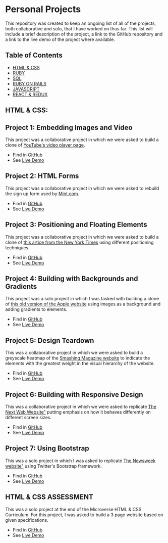 
# Personal Projects
This repository was created to keep an ongoing list of all of the projects, both collaborative and solo, that I have worked on thus far. This list will include a brief description of the project, a link to the GitHub repository and a link to the live demo of the project where available.

## Table of Contents
* [HTML & CSS](#html-&-css)
* [RUBY](#ruby)
* [SQL](#sql)
* [RUBY ON RAILS](#ruby-on-rails)
* [JAVASCRIPT](#javascript)
* [REACT & REDUX](#react-&-redux)

## HTML & CSS:

## Project 1: Embedding Images and Video
This project was a collaborative project in which we were asked to build a clone of <a href ="https://www.youtube.com/watch?v=V74l_zS1x8E">YouTube's video player page</a>.
* Find in [GitHub](https://github.com/davisdambis/Embedding-Images-and-Video)
* See [Live Demo](https://rawcdn.githack.com/davisdambis/Embedding-Images-and-Video/c91cb04fc042b0e2f3efc0558cb8cfead61978e5/index.html)

## Project 2: HTML Forms
This project was a collaborative project in which we were asked to rebuild the sign up form used by <a href="https://accounts.intuit.com/signup.html?offering_id=Intuit.ifs.mint&namespace_id=50000026&redirect_url=https%3A%2F%2Fmint.intuit.com%2Foverview.event%3Futm_medium%3Ddirect%26cta%3Dhero_sign_up_free_ProspectWeb%26ivid%3Daa856b6d-665f-415c-a94d-8470fee5a1c1%26adobe_mc%3DMCMID%253D12842432803643019911919279678566561082%257CMCAID%253D2E26177B0531204F-6000010D20000FA5%257CMCORGID%253D969430F0543F253D0A4C98C6%252540AdobeOrg%257CTS%253D1587119163%26ivid%3Daa856b6d-665f-415c-a94d-8470fee5a1c1">Mint.com</a>.
* Find in [GitHub](https://github.com/BrittanyBlake/HTML-forms)
* See [Live Demo](https://rawcdn.githack.com/BrittanyBlake/HTML-forms/aadf4cc8bee115909ef9144f83f4660e4c9c1d8c/index.html)


## Project 3: Positioning and Floating Elements
This project was a collaborative project in which we were asked to build a clone of <a href="https://www.nytimes.com/2014/03/18/science/space/detection-of-waves-in-space-buttresses-landmark-theory-of-big-bang.html?_r=0">this artice from the New York Times</a> using different positioning techniques. 
* Find in [GitHub](https://github.com/BrittanyBlake/NewYorkTimes-clone)
* See [Live Demo](https://brittanyblake.github.io/NewYorkTimes-clone/)

## Project 4: Building with Backgrounds and Gradients
This project was a solo project in which I was tasked with building a clone of <a href="https://web.archive.org/web/20140301004610/http://www.apple.com/">this old version of the Apple website</a> using images as a background and adding gradients to elements.
* Find in [GitHub](https://github.com/BrittanyBlake/Apple-clone)
* See [Live Demo](https://brittanyblake.github.io/Apple-clone/)


## Project 5: Design Teardown
This was a collaborative project in which we were asked to build a greyscale heatmap of the <a href="https://www.smashingmagazine.com">Smashing Magazine website</a> to indicate the elements with the greatest weight in the visual hierarchy of the website. 
* Find in [GitHub](https://github.com/BrittanyBlake/Design-Teardown)
* See [Live Demo](https://brittanyblake.github.io/Design-Teardown/)


## Project 6: Building with Responsive Design
This was a collaborative project in which we were asked to replicate <a href="https://thenextweb.com">The Next Web Website"</a> putting emphasis on how it behaves differently on different screen sizes. 
* Find in [GitHub](https://github.com/Buyaki01/the-next-web-clone)
* See [Live Demo](https://raw.githack.com/Buyaki01/the-next-web-clone/feature/index.html)

## Project 7: Using Bootstrap
This was a solo project in which I was asked to replicate <a href="https://www.newsweek.com">The Newsweek website"</a> using Twitter's Bootstrap framework. 
* Find in [GitHub](https://github.com/BrittanyBlake/newsweek-clone)
* See [Live Demo](https://brittanyblake.github.io/newsweek-clone/)

## HTML & CSS ASSESSMENT
This was a solo project at the end of the Microverse HTML & CSS Curriculum. For this project, I was asked to build a 3 page website based on given specifications. 
* Find in [GitHub](https://github.com/BrittanyBlake/Capstone-project-html)
* See [Live Demo](https://brittanyblake.github.io/Capstone-project-html/)

